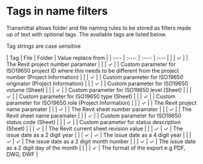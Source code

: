 # Tags in name filters

Transmittal allows folder and file naming rules to be stored as filters made up of text with optional tags.  The available tags are listed below.

Tag strings are case sensitive

| Tag | File | Folder | 
Value replace from |
| :--- | :---: | :---: | :--- |
| <ProjNo> | &check; |  | The Revit project number paramater |
| <ProjId> | &check; |  | Custom parameter for ISO19650 project ID where this needs to be different from the project number (Project Information) |
| <Originator> | &check; |  | Custom parameter for ISO19650 originator (Project Information) |
| <Volume> | &check; |  | Custom parameter for ISO19650 volume (Sheet) |
| <Level> | &check; |  | Custom parameter for ISO19650 level (Sheet) |
| <Type> | &check; |  | Custom parameter for ISO19650 type (Sheet) |
| <Role> | &check; |  | Custom parameter for ISO19650 role (Project Information) |
| <ProjName> | &check; |  | The Revit project name paramater  |
| <SheetNo> | &check; |  | The Revit sheet number paramater  |
| <SheetName> | &check; |  | The Revit sheet name paramater  |
| <Status> | &check; |  | Custom parameter for ISO19650 status code (Sheet)  |
| <StatusDescription> | &check; |  | Custom parameter for status description  (Sheet)  |
| <Rev> | &check; |  | The Revit current sheet revision value |
| <DateYY> | &check; | &check; | The issue date as a 2 digit year  |
| <DateYYYY> | &check; | &check; | The issue date as a 4 digit year |
| <DateMM> | &check; | &check; | The issue date as a 2 digit month number |
| <DateDD> | &check; | &check; | The issue date as a 2 digit day of the month |
| <Format> |  | &check; | The format of the export e.g PDF, DWG, DWF  |